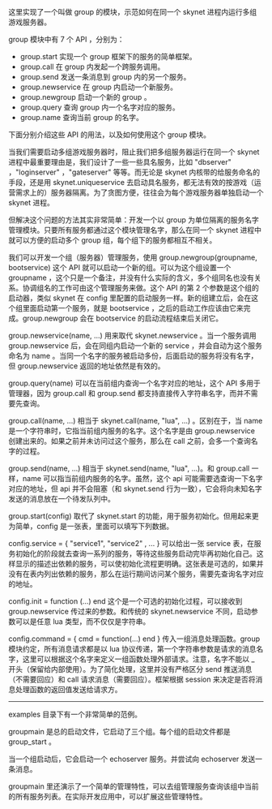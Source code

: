 这里实现了一个叫做 group 的模块，示范如何在同一个 skynet 进程内运行多组游戏服务器。

group 模块中有 7 个 API ，分别为：

* group.start 实现一个 group 框架下的服务的简单框架。
* group.call 在 group 内发起一个跨服务调用。
* group.send 发送一条消息到 group 内的另一个服务。
* group.newservice 在 group 内启动一个新服务。
* group.newgroup 启动一个新的 group 。
* group.query 查询 group 内一个名字对应的服务。
* group.name 查询当前 group 的名字。

下面分别介绍这些 API 的用法，以及如何使用这个 group 模块。

当我们需要启动多组游戏服务器时，阻止我们把多组服务器运行在同一个 skynet 进程中最重要理由是，我们设计了一些一些具名服务，比如 "dbserver" ，"loginserver" ，"gateserver" 等等。而无论是 skynet 内核带的给服务命名的手段，还是用 skynet.uniqueservice 去启动具名服务，都无法有效的按游戏（运营需求上的）服务器隔离。为了贪图方便，往往会为每个游戏服务器单独启动一个 skynet 进程。

但解决这个问题的方法其实非常简单：开发一个以 group 为单位隔离的服务名字管理模块。只要所有服务都通过这个模块管理名字，那么在同一个 skynet 进程中就可以方便的启动多个 group 组，每个组下的服务都相互不相关。

我们可以开发一个组（服务器）管理服务，使用 group.newgroup(groupname, bootservice) 这个 API 就可以启动一个新的组。可以为这个组设置一个 groupname ，这个只是一个备注，并没有什么实际的含义，多个组同名也没有关系。协调组名的工作可由这个管理服务来做。这个 API 的第 2 个参数是这个组的启动器，类似 skynet 在 config 里配置的启动服务一样。新的组建立后，会在这个组里面启动第一个服务，就是 bootservice ，之后的启动工作应该由它来完成。group.newgroup 会在 bootservice 的启动流程结束后关闭它。

group.newservice(name, ...) 用来取代 skynet.newservice 。当一个服务调用 group.newservice 后，会在同组内启动一个新的 service ，并会自动为这个服务命名为 name 。当同一个名字的服务被启动多份，后面启动的服务将没有名字，但 group.newservice 返回的地址依然是有效的。

group.query(name) 可以在当前组内查询一个名字对应的地址，这个 API 多用于管理器，因为 group.call 和 group.send 都支持直接传入字符串名字，而并不需要先查询。

group.call(name, ...) 相当于 skynet.call(name, "lua", ...) 。区别在于，当 name 是一个字符串时，它指当前组内服务的名字。这个名字是由 group.newservice 创建出来的。如果之前并未访问过这个服务，那么在 call 之前，会多一个查询名字的过程。

group.send(name, ...) 相当于 skynet.send(name, "lua", ...)。和 group.call 一样，name 可以指当前组内服务的名字。虽然，这个 api 可能需要选查询一下名字对应的地址，但 api 并不会阻塞（和 skynet.send 行为一致），它会将向未知名字发送的消息放在一个待发队列中。

group.start(config) 取代了 skynet.start 的功能，用于服务初始化。但用起来更为简单，config 是一张表，里面可以填写下列数据。

config.service = { "service1", "service2" , ... }  可以给出一张 service 表，在服务初始化的阶段就去查询一系列的服务，等待这些服务启动完毕再初始化自己。这样显示的描述出依赖的服务，可以使初始化流程更明确。这张表是可选的，如果并没有在表内列出依赖的服务，那么在运行期间访问某个服务，需要先查询名字对应的地址。

config.init = function (...) end 这个是一个可选的初始化过程，可以接收到 group.newservice 传过来的参数。和传统的 skynet.newservice 不同，启动参数可以是任意 lua 类型，而不仅仅是字符串。

config.command = { cmd = function(...) end } 传入一组消息处理函数。group 模块约定，所有消息请求都是以 lua 协议传递，第一个字符串参数是请求的消息名字，这里可以根据这个名字来定义一组函数处理外部请求。注意，名字不能以 _ 开头（保留给内部使用）。为了简化处理，这里并没有严格区分 send 推送消息（不需要回应）和 call 请求消息（需要回应）。框架根据 session 来决定是否将消息处理函数的返回值发送给请求方。

----

examples 目录下有一个非常简单的范例。

groupmain 是总的启动文件，它启动了三个组。每个组的启动文件都是 group_start 。

当一个组启动后，它会启动一个 echoserver 服务。并尝试向 echoserver 发送一条消息。

groupmain 里还演示了一个简单的管理特性，可以去组管理服务查询该组中当前的所有服务列表。在实际开发应用中，可以扩展这些管理特性。






